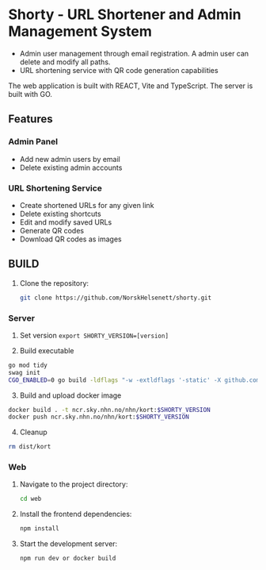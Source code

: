 # Shorty - URL Shortener and Admin Management System

- Admin user management through email registration. A admin user can delete and modify all paths.
- URL shortening service with QR code generation capabilities

The web application is built with REACT, Vite and TypeScript.
The server is built with GO.

## Features

### Admin Panel

- Add new admin users by email
- Delete existing admin accounts

### URL Shortening Service

- Create shortened URLs for any given link
- Delete existing shortcuts
- Edit and modify saved URLs
- Generate QR codes
- Download QR codes as images

## BUILD

1. Clone the repository:

   ```bash
   git clone https://github.com/NorskHelsenett/shorty.git

   ```
### Server
1. Set version ```export SHORTY_VERSION=[version]```

2. Build executable
```bash
go mod tidy
swag init
CGO_ENABLED=0 go build -ldflags "-w -extldflags '-static' -X github.com/NorskHelsenett/shorty/internal/main.Version=$SHORTY_VERSION" -o "dist/kort" main.go
```
3. Build and upload docker image
```bash
docker build . -t ncr.sky.nhn.no/nhn/kort:$SHORTY_VERSION
docker push ncr.sky.nhn.no/nhn/kort:$SHORTY_VERSION
```
4. Cleanup
```bash
rm dist/kort
```

### Web
1. Navigate to the project directory:
   ```bash
   cd web
   ```
2. Install the frontend dependencies:
   ```bash
   npm install
   ```
3. Start the development server:
   ```bash
   npm run dev or docker build
   ```
